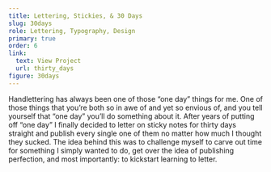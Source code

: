 ```yaml
---
title: Lettering, Stickies, & 30 Days
slug: 30days
role: Lettering, Typography, Design
primary: true
order: 6
link:
  text: View Project
  url: thirty_days
figure: 30days
---
```


Handlettering has always been one of those “one day” things for me. One of those things that you’re both so in awe of and yet so envious of, and you tell yourself that “one day” you’ll do something about it. After years of putting off “one day” I finally decided to letter on sticky notes for thirty days straight and publish every single one of them no matter how much I thought they sucked. The idea behind this was to challenge myself to carve out time for something I simply wanted to do, get over the idea of publishing perfection, and most importantly: to kickstart learning to letter.